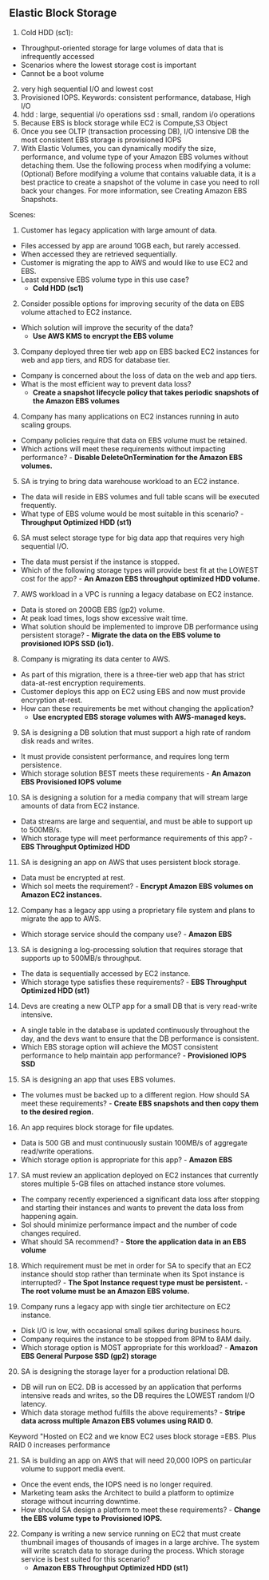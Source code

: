 ## Elastic Block Storage

1. Cold HDD (sc1):
- Throughput-oriented storage for large volumes of data that is infrequently accessed
- Scenarios where the lowest storage cost is important
- Cannot be a boot volume
2. very high sequential I/O and lowest cost
3. Provisioned IOPS. Keywords: consistent performance, database, High I/O
4. hdd : large, sequential i/o operations
ssd : small, random i/o operations
5. Because EBS is block storage while EC2 is Compute,S3 Object
6. Once you see OLTP (transaction processing DB), I/O intensive DB the most consistent EBS storage is provisioned IOPS
7. With Elastic Volumes, you can dynamically modify the size, performance, and volume type of your Amazon EBS volumes without detaching them.
Use the following process when modifying a volume:
(Optional) Before modifying a volume that contains valuable data, it is a best practice to create a snapshot of the volume in case you need to roll back your changes. For more information, see Creating Amazon EBS Snapshots.


Scenes:

1. Customer has legacy application with large amount of data.
  - Files accessed by app are around 10GB each, but rarely accessed.
  - When accessed they are retrieved sequentially.
  - Customer is migrating the app to AWS and would like to use EC2 and EBS.
  - Least expensive EBS volume type in this use case?
       - **Cold HDD (sc1)**

2. Consider possible options for improving security of the data on EBS volume attached to EC2 instance. 
  - Which solution will improve the security of the data?
       - **Use AWS KMS to encrypt the EBS volume**

3. Company deployed three tier web app on EBS backed EC2 instances for web and app tiers, and RDS for database tier.
  - Company is concerned about the loss of data on the web and app tiers.
  - What is the most efficient way to prevent data loss?
       - **Create a snapshot lifecycle policy that takes periodic snapshots of the Amazon EBS volumes**

4. Company has many applications on EC2 instances running in auto scaling groups.
  - Company policies require that data on EBS volume must be retained.
  - Which actions will meet these requirements without impacting performance?
        - **Disable DeleteOnTermination for the Amazon EBS volumes.**

5. SA is trying to bring data warehouse workload to an EC2 instance. 
  - The data will reside in EBS volumes and full table scans will be executed frequently. 
  - What type of EBS volume would be most suitable in this scenario?
        - **Throughput Optimized HDD (st1)**

6. SA must select storage type for big data app that requires very high sequential I/O.
  - The data must persist if the instance is stopped.
  - Which of the following storage types will provide best fit at the LOWEST cost for the app?
        - **An Amazon EBS throughput optimized HDD volume.**

7. AWS workload in a VPC is running a legacy database on EC2 instance. 
 - Data is stored on 200GB EBS (gp2) volume. 
 - At peak load times, logs show excessive wait time. 
 - What solution should be implemented to improve DB performance using persistent storage?
       - **Migrate the data on the EBS volume to provisioned IOPS SSD (io1).**

8. Company is migrating its data center to AWS.
  - As part of this migration, there is a three-tier web app that has strict data-at-rest encryption requirements. 
  - Customer deploys this app on EC2 using EBS and now must provide encryption at-rest. 
  - How can these requirements be met without changing the application?
       - **Use encrypted EBS storage volumes with AWS-managed keys.**

9. SA is designing a DB solution that must support a high rate of random disk reads and writes.
 - It must provide consistent performance, and requires long term persistence. 
 - Which storage solution BEST meets these requirements
       - **An Amazon EBS Provisioned IOPS volume**

10. SA is designing a solution for a media company that will stream large amounts of data from EC2 instance. 
 - Data streams are large and sequential, and must be able to support up to 500MB/s. 
 - Which storage type will meet performance requirements of this app?
        - **EBS Throughput Optimized HDD**

11. SA is designing an app on AWS that uses persistent block storage.
 - Data must be encrypted at rest. 
 - Which sol meets the requirement?
       - **Encrypt Amazon EBS volumes on Amazon EC2 instances.**

12. Company has a legacy app using a proprietary file system and plans to migrate the app to AWS.
 - Which storage service should the company use?
       - **Amazon EBS**

13. SA is designing a log-processing solution that requires storage that supports up to 500MB/s throughput.
 - The data is sequentially accessed by EC2 instance.
 - Which storage type satisfies these requirements?
       - **EBS Throughput Optimized HDD (st1)**

14. Devs are creating a new OLTP app for a small DB that is very read-write intensive. 
 - A single table in the database is updated continuously throughout the day, and the devs want to ensure that the DB performance is consistent.
 - Which EBS storage option will achieve the MOST consistent performance to help maintain app performance?
       - **Provisioned IOPS SSD**

15. SA is designing an app that uses EBS volumes.
 - The volumes must be backed up to a different region. How should SA meet these requirements?
       - **Create EBS snapshots and then copy them to the desired region.**

16. An app requires block storage for file updates.
 - Data is 500 GB and must continuously sustain 100MB/s of aggregate read/write operations.
 - Which storage option is appropriate for this app?
       - **Amazon EBS**

17. SA must review an application deployed on EC2 instances that currently stores multiple 5-GB files on attached instance store volumes.
 - The company recently experienced a significant data loss after stopping and starting their instances and wants to prevent the data loss from happening again.
 - Sol should minimize performance impact and the number of code changes required.
 - What should SA recommend?
        - **Store the application data in an EBS volume**

18. Which requirement must be met in order for SA to specify that an EC2 instance should stop rather than terminate when its Spot instance is interrupted?
        - **The Spot Instance request type must be persistent.**
        - **The root volume must be an Amazon EBS volume.**

19. Company runs a legacy app with single tier architecture on EC2 instance.
 - Disk I/O is low, with occasional small spikes during business hours.
 - Company requires the instance to be stopped from 8PM to 8AM daily.
 - Which storage option is MOST appropriate for this workload?
       - **Amazon EBS General Purpose SSD (gp2) storage**

20. SA is designing the storage layer for a production relational DB.
 - DB will run on EC2. DB is accessed by an application that performs intensive reads and writes, so the DB requires the LOWEST random I/O latency.
 - Which data storage method fulfills the above requirements?
       - **Stripe data across multiple Amazon EBS volumes using RAID 0.**

Keyword "Hosted on EC2 and we know EC2 uses block storage =EBS. Plus RAID 0 increases performance

21. SA is building an app on AWS that will need 20,000 IOPS on particular volume to support media event. 
 - Once the event ends, the IOPS need is no longer required.
 - Marketing team asks the Architect to build a platform to optimize storage without incurring downtime. 
 - How should SA design a platform to meet these requirements?
       - **Change the EBS volume type to Provisioned IOPS.**

22. Company is writing a new service running on EC2 that must create thumbnail images of thousands of images in a large archive. The system will write scratch data to storage during the process. Which storage service is best suited for this scenario?
       - **Amazon EBS Throughput Optimized HDD (st1)**

